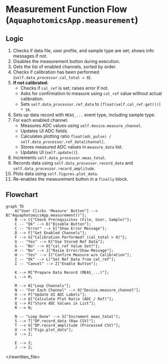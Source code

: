 # Measurement Function Flow (`AquaphotomicsApp.measurement`)

## Logic

1.  Checks if data file, user profile, and sample type are set; shows info messages if not.
2.  Disables the measurement button during execution.
3.  Gets the list of enabled channels, sorted by order.
4.  Checks if calibration has been performed (`self.data_processor.cal_total > 0`).
5.  **If not calibrated:**
    *   Checks if `cal_ref` is set; raises error if not.
    *   Asks for confirmation to measure using `cal_ref` value without actual calibration.
    *   Sets `self.data_processor.ref_data` to `[float(self.cal_ref.get())] * 16`.
6.  Sets up data record with `MEAS_...` event type, including sample type.
7.  For each enabled channel:
    *   Measures ADC values using `self.device.measure_channel`.
    *   Updates UI ADC fields.
    *   Calculates plotting ratio `float(adc_pulse) / self.data_processor.ref_data[channel]`.
    *   Stores measured ADC values in `measure_data` list.
    *   Updates UI (`self.update()`).
8.  Increments `self.data_processor.meas_total`.
9.  Records data using `self.data_processor.record_data` and `self.data_processor.record_amplitude`.
10. Plots data using `self.figures.plot_data`.
11. Re-enables the measurement button in a `finally` block.

## Flowchart

```mermaid
graph TD
    A["User Clicks 'Measure' Button"] --> B["AquaphotomicsApp.measurement()"];
    B --> C{"Check Prerequisites (File, User, Sample)"};
    C -- "Ok" --> D["Disable Button"];
    C -- "Error" --> E["Show Error Message"];
    D --> F["Get Enabled Channels"];
    F --> G{"Calibration Performed? (cal_total > 0)"};
    G -- "Yes" --> K["Use Stored Ref Data"];
    G -- "No" --> H{"cal_ref Value Set?"};
    H -- "No" --> J["Raise Error/Show Message"];
    H -- "Yes" --> I["Confirm Measure w/o Calibration"];
    I -- "Ok" --> L["Set Ref Data from cal_ref"];
    I -- "Cancel" --> Z["Enable Button"];
    
    K --> M["Prepare Data Record (MEAS_...)"];
    L --> M;

    M --> N["Loop Channels"];
    N -- "For Each Channel" --> O["Device.measure_channel"];
    O --> P["Update UI ADC Labels"];
    P --> Q["Calculate Plot Ratio (ADC / Ref)"];
    Q --> R["Store ADC Values in List"];
    R --> N;

    N -- "Loop Done" --> S["Increment meas_total"];
    S --> T["DP.record_data (Raw CSV)"];
    T --> U["DP.record_amplitude (Processed CSV)"];
    U --> V["Figs.plot_data"];
    V --> Z;

    E --> Z;
    J --> Z;
```

</rewritten_file> 